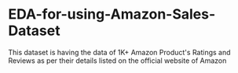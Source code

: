 # EDA-for-using-Amazon-Sales-Dataset
This dataset is having the data of 1K+ Amazon Product's Ratings and Reviews as per their details listed on the official website of Amazon
